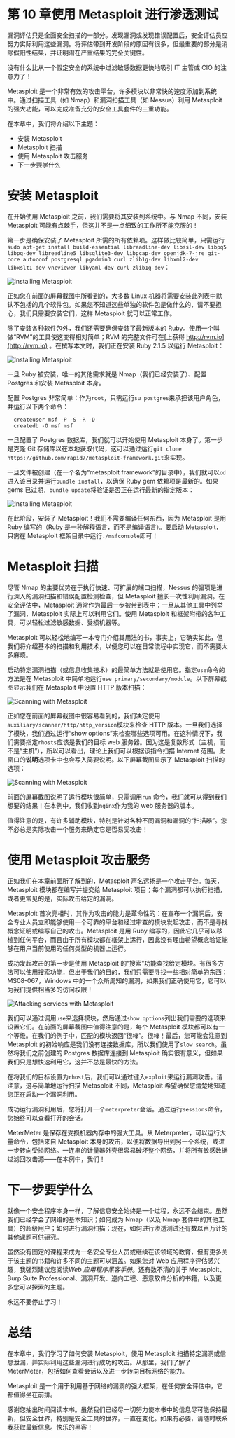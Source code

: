 # 第 10 章使用 Metasploit 进行渗透测试

漏洞评估只是全面安全扫描的一部分。发现漏洞或发现错误配置后，安全评估员应努力实际利用这些漏洞。将评估带到开发阶段的原因有很多，但最重要的部分是消除假阳性结果，并证明潜在严重结果的完全关键性。

没有什么比从一个假定安全的系统中过滤敏感数据更快地吸引 IT 主管或 CIO 的注意力了！

Metasploit 是一个非常有效的攻击平台，许多模块以非常快的速度添加到系统中。通过扫描工具（如 Nmap）和漏洞扫描工具（如 Nessus）利用 Metasploit 的强大功能，可以完成准备充分的安全工具套件的三重功能。

在本章中，我们将介绍以下主题：

*   安装 Metasploit
*   Metasploit 扫描
*   使用 Metasploit 攻击服务
*   下一步要学什么

# 安装 Metasploit

在开始使用 Metasploit 之前，我们需要将其安装到系统中。与 Nmap 不同，安装 Metasploit 可能有点棘手，但这并不是一点细致的工作所不能克服的！

第一步是确保安装了 Metasploit 所需的所有依赖项。这样做比较简单，只需运行`sudo apt-get install build-essential libreadline-dev libssl-dev libpq5 libpq-dev libreadline5 libsqlite3-dev libpcap-dev openjdk-7-jre git-core autoconf postgresql pgadmin3 curl zlib1g-dev libxml2-dev libxslt1-dev vncviewer libyaml-dev curl zlib1g-dev`：

![Installing Metasploit](img/4065OS_10_01.jpg)

正如您在前面的屏幕截图中所看到的，大多数 Linux 机器将需要安装此列表中默认不包括的几个软件包。如果您不知道这些单独的软件包是做什么的，请不要担心，我们只需要安装它们，这样 Metasploit 就可以正常工作。

除了安装各种软件包外，我们还需要确保安装了最新版本的 Ruby。使用一个叫做“RVM”的工具使这变得相对简单；RVM 的完整文件可在[上获得 http://rvm.io](http://rvm.io) 。在撰写本文时，我们正在安装 Ruby 2.1.5 以运行 Metasploit：

![Installing Metasploit](img/4065OS_10_02.jpg)

一旦 Ruby 被安装，唯一的其他需求就是 Nmap（我们已经安装了）、配置 Postgres 和安装 Metasploit 本身。

配置 Postgres 非常简单：作为`root`，只需运行`su postgres`来承担该用户角色，并运行以下两个命令：

```
  createuser msf -P -S -R -D
  createdb -O msf msf
```

一旦配置了 Postgres 数据库，我们就可以开始使用 Metasploit 本身了。第一步是克隆 Git 存储库以在本地获取代码，这可以通过运行`git clone https://github.com/rapid7/metasploit-framework.git`来实现。

一旦文件被创建（在一个名为“metasploit framework”的目录中），我们就可以`cd`进入该目录并运行`bundle install`，以确保 Ruby gem 依赖项是最新的。如果 gems 已过期，`bundle update`将验证是否正在运行最新的指定版本：

![Installing Metasploit](img/4065OS_10_03.jpg)

在此阶段，安装了 Metasploit！我们不需要编译任何东西，因为 Metasploit 是用 Ruby 编写的（Ruby 是一种解释语言，而不是编译语言）。要启动 Metasploit，只需在 Metasploit 框架目录中运行`./msfconsole`即可！

# Metasploit 扫描

尽管 Nmap 的主要优势在于执行快速、可扩展的端口扫描，Nessus 的强项是进行深入的漏洞扫描和错误配置检测检查，但 Metasploit 擅长一次性利用漏洞。在安全评估中，Metasploit 通常作为最后一步被带到表中：一旦从其他工具中列举了漏洞，Metasploit 实际上可以利用它们。使用 Metasploit 和框架附带的各种工具，可以轻松过滤敏感数据、受损机器等。

Metasploit 可以轻松地编写一本专门介绍其用法的书，事实上，它确实如此，但我们将介绍基本的扫描和利用技术，以便您可以在日常流程中实现它，而不需要太多麻烦。

启动特定漏洞扫描（或信息收集技术）的最简单方法就是使用它。指定`use`命令的方法是在 Metasploit 中简单地运行`use primary/secondary/module`。以下屏幕截图显示我们在 Metasploit 中设置 HTTP 版本扫描：

![Scanning with Metasploit](img/4065OS_10_04.jpg)

正如您在前面的屏幕截图中很容易看到的，我们决定使用`auxiliary/scanner/http/http_version`模块来检查 HTTP 版本。一旦我们选择了模块，我们通过运行“show options”来检查哪些选项可用。在这种情况下，我们需要指定`rhosts`应该是我们的目标 web 服务器。因为这是复数形式（主机，而不是“主机”），所以可以看出，理论上我们可以根据该指令扫描 Internet 范围。此窗口的**说明**选项卡中也会写入简要说明。以下屏幕截图显示了 Metasploit 扫描的选项：

![Scanning with Metasploit](img/4065OS_10_05.jpg)

前面的屏幕截图说明了运行模块很简单，只需调用`run` 命令，我们就可以得到我们想要的结果！在本例中，我们收到`nginx`作为我的 web 服务器的版本。

值得注意的是，有许多辅助模块，特别是针对各种不同漏洞和漏洞的“扫描器”。您不必总是实际攻击一个服务来确定它是否易受攻击！

# 使用 Metasploit 攻击服务

正如我们在本章前面所了解到的，Metasploit 声名远扬是一个攻击平台。每天，Metasploit 模块都在编写并提交给 Metasploit 项目；每个漏洞都可以执行扫描，或者更常见的是，实际攻击给定的漏洞。

Metasploit 首次亮相时，其作为攻击的能力是革命性的：在宣布一个漏洞后，安全专业人员立即能够使用一个可靠的平台和经过审查的模块发起攻击，而不是寻找概念证明或编写自己的攻击。Metasploit 是用 Ruby 编写的，因此它几乎可以移植到任何平台，而且由于所有模块都在框架上运行，因此没有理由希望概念验证能够在用户当前使用的任何类型的机器上运行。

成功发起攻击的第一步是使用 Metasploit 的“搜索”功能查找给定模块。有很多方法可以使用搜索功能，但出于我们的目的，我们只需要寻找一些相对简单的东西：MS08-067，Windows 中的一个众所周知的漏洞，如果我们正确使用它，它可以为我们提供相当多的访问权限！

![Attacking services with Metasploit](img/4065OS_10_06.jpg)

我们可以通过调用`use`来选择模块，然后通过`show options`列出我们需要的选项来设置它们。在前面的屏幕截图中值得注意的是，每个 Metasploit 模块都可以有一个等级。在我们的例子中，匹配的模块返回“很棒”。很棒！最后，您可能会注意到 Metasploit 的初始响应是我们没有连接数据库，所以我们使用了`slow search`。虽然将我们之前创建的 Postgres 数据库连接到 Metasploit 确实很有意义，但如果我们只是想快速利用它，这并不总是最快的方法。

在将我们的目标设置为`rhost`后，我们可以通过键入`exploit`来运行漏洞攻击。请注意，这与简单地运行扫描 Metasploit 不同，Metasploit 希望确保您清楚地知道您正在启动一个漏洞利用。

成功运行漏洞利用后，您将打开一个`meterpreter`会话。通过运行`sessions`命令，您始终可以查看打开的会话。

MeterMeter 是保存在受损机器内存中的强大工具。从 Meterpreter，可以运行大量命令，包括来自 Metasploit 本身的攻击，以便将数据导出到另一个系统，或进一步转向受损网络。一连串的计量器外壳很容易破坏整个网络，并将所有敏感数据过滤回攻击源——在本例中，我们！

# 下一步要学什么

就像一个安全程序本身一样，了解信息安全始终是一个过程，永远不会结束。虽然我们已经学会了网络的基本知识；如何成为 Nmap（以及 Nmap 套件中的其他工具）的超级用户；如何进行漏洞扫描；现在，如何进行渗透测试还有数以百万计的其他课题可供研究。

虽然没有固定的课程来成为一名安全专业人员或继续在该领域的教育，但有更多关于该主题的书籍和许多不同的主题可以涵盖。如果您对 Web 应用程序评估感兴趣，我强烈建议您阅读*Web 应用程序黑客手册*。还有数不清的关于 Metasploit、Burp Suite Professional、漏洞开发、逆向工程、恶意软件分析的书籍，以及更多您可以探索的主题。

永远不要停止学习！

# 总结

在本章中，我们学习了如何安装 Metasploit，使用 Metasploit 扫描特定漏洞或信息泄漏，并实际利用这些漏洞进行成功的攻击。从那里，我们了解了 MeterMeter，包括如何查看会话以及进一步转向目标网络的能力。

Metasploit 是一个用于利用基于网络的漏洞的强大框架，在任何安全评估中，它都值得坐在前排。

感谢您抽出时间阅读本书。虽然我们已经尽一切努力使本书中的信息尽可能保持最新，但安全世界，特别是安全工具的世界，一直在变化。如果有必要，请随时联系我获取最新信息。快乐的黑客！
